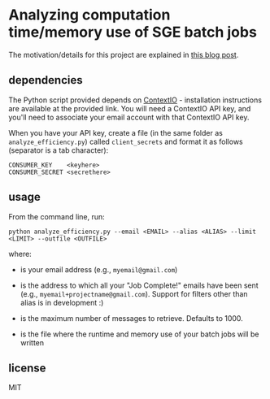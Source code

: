 Analyzing computation time/memory use of SGE batch jobs
====================

The motivation/details for this project are explained in [this blog post](http://alyssafrazee.com/efficiency-analytics.html).

## dependencies
The Python script provided depends on [ContextIO](https://github.com/contextio/Python-ContextIO) - installation instructions are available at the provided link.  You will need a ContextIO API key, and you'll need to associate your email account with that ContextIO API key.

When you have your API key, create a file (in the same folder as `analyze_efficiency.py`) called `client_secrets` and format it as follows (separator is a tab character):

```
CONSUMER_KEY    <keyhere>
CONSUMER_SECRET <secrethere>
```

## usage
From the command line, run:

`python analyze_efficiency.py --email <EMAIL> --alias <ALIAS> --limit <LIMIT> --outfile <OUTFILE>`

where:
- <EMAIL> is your email address (e.g., `myemail@gmail.com`)

- <ALIAS> is the address to which all your "Job Complete!" emails have been sent (e.g., `myemail+projectname@gmail.com`).  Support for filters other than alias is in development :) 

- <LIMIT> is the maximum number of messages to retrieve.  Defaults to 1000.

- <OUTFILE> is the file where the runtime and memory use of your batch jobs will be written

## license
MIT



